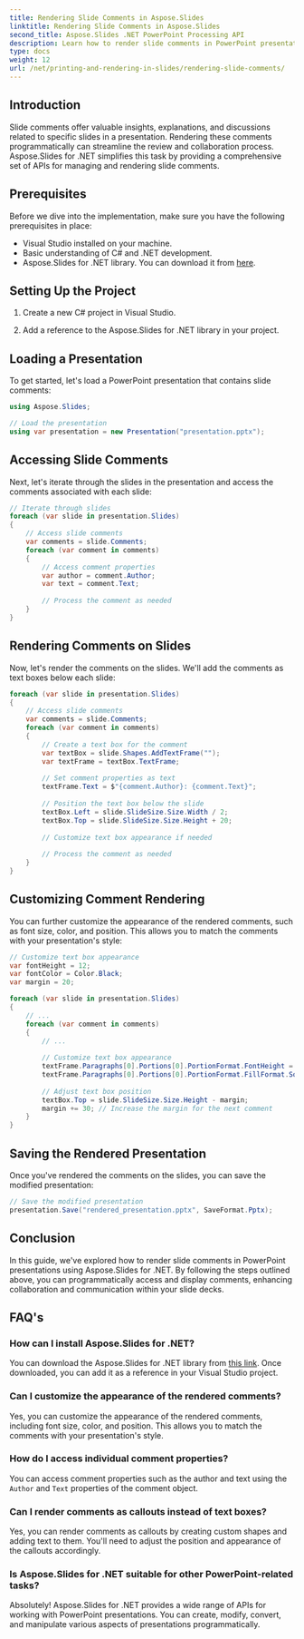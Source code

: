 ```yaml
---
title: Rendering Slide Comments in Aspose.Slides
linktitle: Rendering Slide Comments in Aspose.Slides
second_title: Aspose.Slides .NET PowerPoint Processing API
description: Learn how to render slide comments in PowerPoint presentations using Aspose.Slides for .NET. This step-by-step guide provides source code examples for accessing, customizing, and displaying comments programmatically.
type: docs
weight: 12
url: /net/printing-and-rendering-in-slides/rendering-slide-comments/
---
```


## Introduction

Slide comments offer valuable insights, explanations, and discussions related to specific slides in a presentation. Rendering these comments programmatically can streamline the review and collaboration process. Aspose.Slides for .NET simplifies this task by providing a comprehensive set of APIs for managing and rendering slide comments.

## Prerequisites

Before we dive into the implementation, make sure you have the following prerequisites in place:

- Visual Studio installed on your machine.
- Basic understanding of C# and .NET development.
- Aspose.Slides for .NET library. You can download it from [here](https://releases.aspose.com/slides/net/).

## Setting Up the Project

1. Create a new C# project in Visual Studio.

2. Add a reference to the Aspose.Slides for .NET library in your project.

## Loading a Presentation

To get started, let's load a PowerPoint presentation that contains slide comments:

```csharp
using Aspose.Slides;

// Load the presentation
using var presentation = new Presentation("presentation.pptx");
```

## Accessing Slide Comments

Next, let's iterate through the slides in the presentation and access the comments associated with each slide:

```csharp
// Iterate through slides
foreach (var slide in presentation.Slides)
{
    // Access slide comments
    var comments = slide.Comments;
    foreach (var comment in comments)
    {
        // Access comment properties
        var author = comment.Author;
        var text = comment.Text;
        
        // Process the comment as needed
    }
}
```

## Rendering Comments on Slides

Now, let's render the comments on the slides. We'll add the comments as text boxes below each slide:

```csharp
foreach (var slide in presentation.Slides)
{
    // Access slide comments
    var comments = slide.Comments;
    foreach (var comment in comments)
    {
        // Create a text box for the comment
        var textBox = slide.Shapes.AddTextFrame("");
        var textFrame = textBox.TextFrame;
        
        // Set comment properties as text
        textFrame.Text = $"{comment.Author}: {comment.Text}";
        
        // Position the text box below the slide
        textBox.Left = slide.SlideSize.Size.Width / 2;
        textBox.Top = slide.SlideSize.Size.Height + 20;
        
        // Customize text box appearance if needed
        
        // Process the comment as needed
    }
}
```

## Customizing Comment Rendering

You can further customize the appearance of the rendered comments, such as font size, color, and position. This allows you to match the comments with your presentation's style:

```csharp
// Customize text box appearance
var fontHeight = 12;
var fontColor = Color.Black;
var margin = 20;

foreach (var slide in presentation.Slides)
{
    // ...
    foreach (var comment in comments)
    {
        // ...
        
        // Customize text box appearance
        textFrame.Paragraphs[0].Portions[0].PortionFormat.FontHeight = fontHeight;
        textFrame.Paragraphs[0].Portions[0].PortionFormat.FillFormat.SolidFillColor.Color = fontColor;
        
        // Adjust text box position
        textBox.Top = slide.SlideSize.Size.Height - margin;
        margin += 30; // Increase the margin for the next comment
    }
}
```

## Saving the Rendered Presentation

Once you've rendered the comments on the slides, you can save the modified presentation:

```csharp
// Save the modified presentation
presentation.Save("rendered_presentation.pptx", SaveFormat.Pptx);
```

## Conclusion

In this guide, we've explored how to render slide comments in PowerPoint presentations using Aspose.Slides for .NET. By following the steps outlined above, you can programmatically access and display comments, enhancing collaboration and communication within your slide decks.

## FAQ's

### How can I install Aspose.Slides for .NET?

You can download the Aspose.Slides for .NET library from [this link](https://releases.aspose.com/slides/net/). Once downloaded, you can add it as a reference in your Visual Studio project.

### Can I customize the appearance of the rendered comments?

Yes, you can customize the appearance of the rendered comments, including font size, color, and position. This allows you to match the comments with your presentation's style.

### How do I access individual comment properties?

You can access comment properties such as the author and text using the `Author` and `Text` properties of the comment object.

### Can I render comments as callouts instead of text boxes?

Yes, you can render comments as callouts by creating custom shapes and adding text to them. You'll need to adjust the position and appearance of the callouts accordingly.

### Is Aspose.Slides for .NET suitable for other PowerPoint-related tasks?

Absolutely! Aspose.Slides for .NET provides a wide range of APIs for working with PowerPoint presentations. You can create, modify, convert, and manipulate various aspects of presentations programmatically.
